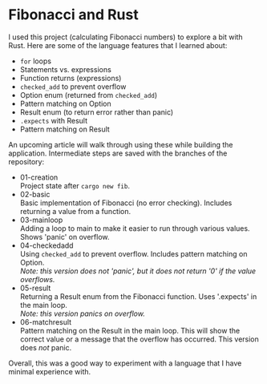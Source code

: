 # Fibonacci and Rust
I used this project (calculating Fibonacci numbers) to explore a bit with Rust. Here are some of the language features that I learned about:  

* ```for``` loops
* Statements vs. expressions
* Function returns (expressions)
* ```checked_add``` to prevent overflow
* Option enum (returned from ```checked_add```)
* Pattern matching on Option
* Result enum (to return error rather than panic)
* ```.expects``` with Result
* Pattern matching on Result

An upcoming article will walk through using these while building the application. Intermediate steps are saved with the branches of the repository: 

* 01-creation  
Project state after ```cargo new fib```.
* 02-basic  
Basic implementation of Fibonacci (no error checking). Includes returning a value from a function.
* 03-mainloop  
Adding a loop to main to make it easier to run through various values. Shows 'panic' on overflow.
* 04-checkedadd  
Using ```checked_add``` to prevent overflow. Includes pattern matching on Option.  
*Note: this version does not 'panic', but it does not return '0' if the value overflows.*
* 05-result  
Returning a Result enum from the Fibonacci function. Uses '.expects' in the main loop.  
*Note: this version panics on overflow.*
* 06-matchresult  
Pattern matching on the Result in the main loop. This will show the correct value or a message that the overflow has occurred. This version does *not* panic.

Overall, this was a good way to experiment with a language that I have minimal experience with.